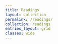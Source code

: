```yaml
---
title: Readings 
layout: collection
permalink: /readings/
collection: readings 
entries_layout: grid
classes: wide
---
```

